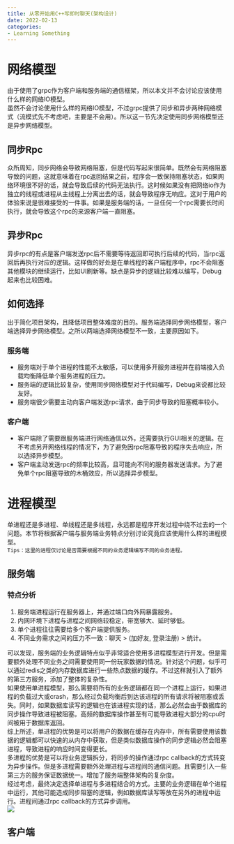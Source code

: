 ```yaml
---
title: 从零开始用C++写即时聊天(架构设计)
date: 2022-02-13
categories:
- Learning Something
---
```


# 网络模型
由于使用了grpc作为客户端和服务端的通信框架，所以本文并不会讨论应该使用什么样的网络IO模型。  
虽然不会讨论使用什么样的网络IO模型，不过grpc提供了同步和异步两种网络模式（流模式先不考虑吧，主要是不会用）。所以这一节先决定使用同步网络模型还是异步网络模型。
## 同步Rpc
众所周知，同步网络会导致网络阻塞，但是代码写起来很简单。既然会有网络阻塞导致的问题，这就意味着在rpc返回结果之前，程序会一致保持阻塞状态，如果网络环境很不好的话，就会导致后续的代码无法执行。这时候如果没有把网络io作为独立的线程或进程从主线程上分离出去的话，就会导致程序无响应。这对于用户的体验来说是很难接受的一件事。如果是服务端的话，一旦任何一个rpc需要长时间执行，就会导致这个rpc的来源客户端一直阻塞。
## 异步Rpc
异步rpc的有点是客户端发送rpc后不需要等待返回即可执行后续的代码，当rpc返回后再执行对应的逻辑。这样做的好处是在单线程的客户端程序中，rpc不会阻塞其他模块的继续运行，比如UI刷新等。缺点是异步的逻辑比较难以编写，Debug起来也比较困难。
## 如何选择
出于简化项目架构，且降低项目整体难度的目的。服务端选择同步网络模型，客户端选择异步网络模型。之所以两端选择网络模型不一致，主要原因如下。
### 服务端
- 服务端对于单个进程的性能不太敏感，可以使用多开服务进程并在前端接入负载均衡降低单个服务进程的压力。
- 服务端的逻辑比较复杂，使用同步网络模型对于代码编写，Debug来说都比较友好。
- 服务端很少需要主动向客户端发送rpc请求，由于同步导致的阻塞概率较小。
### 客户端
- 客户端除了需要跟服务端进行网络通信以外，还需要执行GUI相关的逻辑。在不考虑另开网络线程的情况下，为了避免因rpc阻塞导致的程序失去响应，所以选择异步模型。
- 客户端主动发送rpc的频率比较高，且可能向不同的服务器发送请求。为了避免单个rpc阻塞导致的木桶效应，所以选择异步模型。
  
# 进程模型
单进程还是多进程、单线程还是多线程，永远都是程序开发过程中绕不过去的一个问题。本节将根据客户端与服务端业务特点分别讨论究竟应该使用什么样的进程模型。  
`Tips：这里的进程仅讨论是否需要根据不同的业务逻辑编写不同的业务进程。`
## 服务端
### 特点分析
1. 服务端进程运行在服务器上，并通过端口向外网暴露服务。
2. 内网环境下进程与进程之间网络较稳定，带宽够大、延时够低。
3. 单个进程往往需要给多个客户端提供服务。
4. 不同业务需求之间的压力不一致：聊天 > (加好友, 登录注册) >  统计。

可以发现，服务端的业务逻辑特点似乎非常适合使用多进程模型进行开发。但是需要额外处理不同业务之间需要使用同一份玩家数据的情况。针对这个问题，似乎可以通过redis之类的内存数据库进行一些热点数据的缓存。不过这样就引入了额外的第三方服务，添加了整体的复杂性。  
如果使用单进程模型，那么需要将所有的业务逻辑都在同一个进程上运行，如果进程的负载过大或crash，那么经过负载均衡后到达该进程的所有请求将被阻塞或丢失。同时，如果数据库读写的逻辑也在该进程实现的话，那么必然会由于数据库的同步操作导致进程被阻塞。高频的数据库操作甚至有可能导致进程大部分的cpu时间被用于数据库返回。  
综上所述，单进程的优势是可以将用户的数据在缓存在内存中，所有需要使用该数据的逻辑都可以快速的从内存中获取，但是类似数据库操作的同步逻辑必然会阻塞进程，导致进程的响应时间变得更长。  
多进程的优势是可以将业务逻辑拆分，将同步的操作通过rpc callback的方式转变为异步操作。但是多进程需要额外处理进程与进程间的通信问题。且需要引入一些第三方的服务保证数据统一。增加了服务端整体架构的复杂度。  
经过考虑，最终决定选择单进程与多进程结合的方式。主要的业务逻辑在单个进程中运行，其他可能造成同步阻塞的逻辑，例如数据库读写等放在另外的进程中运行。进程间通过rpc callback的方式异步调用。  
![](https://cooktea.github.io/assets/images/cpp-im-server-进程模型.jpg)

## 客户端
